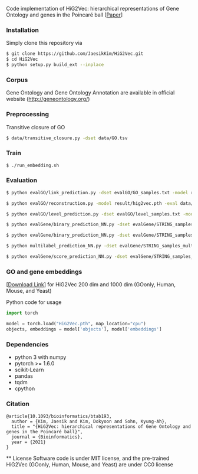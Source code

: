 Code implementation of HiG2Vec: hierarchical representations of Gene Ontology and genes in the Poincaré ball
[[Paper](https://academic.oup.com/bioinformatics/article/37/18/2971/6184857)]

### Installation
Simply clone this repository via

```bash
$ git clone https://github.com/JaesikKim/HiG2Vec.git
$ cd HiG2Vec
$ python setup.py build_ext --inplace 
```

### Corpus
Gene Ontology and Gene Ontology Annotation are available in official website (http://geneontology.org/)

### Preprocessing
Transitive closure of GO
```bash
$ data/transitive_closure.py -dset data/GO.tsv
```

### Train
```bash
$ ./run_embedding.sh
```

### Evaluation
```bash
$ python evalGO/link_prediction.py -dset evalGO/GO_samples.txt -model result/hig2vec.pth -distfn poincare
```

```bash
$ python evalGO/reconstruction.py -model result/hig2vec.pth -eval data/GO_closure.tsv -distfn poincare
```

```bash
$ python evalGO/level_prediction.py -dset evalGO/level_samples.txt -model result/hig2vec.pth -fout evalGO/level_output.txt 
```

```bash
$ python evalGene/binary_prediction_NN.py -dset evalGene/STRING_samples_binary.csv -model result/hig2vec.pth -fout evalGene/binary_output.txt
```

```bash
$ python evalGene/binary_prediction_NN.py -dset evalGene/STRING_samples_binary.csv -model result/hig2vec.pth -fout evalGene/binary_output.txt
```

```bash
$ python multilabel_prediction_NN.py -dset evalGene/STRING_samples_multilabel.csv -model result/hig2vec.pth
```

```bash
$ python evalGene/score_prediction_NN.py -dset evalGene/STRING_samples_score.csv -model result/hig2vec.pth -fout evalGene/score_output.txt
```

### GO and gene embeddings
[[Download Link](https://drive.google.com/drive/folders/1WIjFSGh9E3z-PIXNOxbwjmG8EJc2j4XT?usp=sharing)] for HiG2Vec 200 dim and 1000 dim (GOonly, Human, Mouse, and Yeast)


Python code for usage
```python
import torch

model = torch.load("HiG2Vec.pth", map_location="cpu")
objects, embeddings = model['objects'], model['embeddings']
```

### Dependencies
- python 3 with numpy
- pytorch >= 1.6.0
- scikit-Learn
- pandas
- tqdm
- cpython

### Citation
```
@article{10.1093/bioinformatics/btab193, 
  author = {Kim, Jaesik and Kim, Dokyoon and Sohn, Kyung-Ah},
  title = "{HiG2Vec: hierarchical representations of Gene Ontology and genes in the Poincaré ball}",
  journal = {Bioinformatics},
  year = {2021}
}
```

** License
Software code is under MIT license, and the pre-trained HiG2Vec (GOonly, Human, Mouse, and Yeast) are under CC0 license
